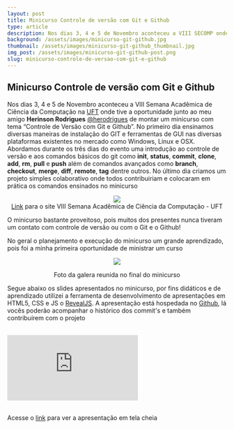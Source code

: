 ```yaml
---
layout: post
title: Minicurso Controle de versão com Git e Github
type: article
description: Nos dias 3, 4 e 5 de Novembro aconteceu a VIII SECOMP onde tive a oportunidade junto ao meu amigo @herodrigues de montar um minicurso com tema Controle de Versão com Git e Github.
background: /assets/images/minicurso-git-github.jpg
thumbnail: /assets/images/minicurso-git-github_thumbnail.jpg
img_post: /assets/images/minicurso-git-github-post.png
slug: minicurso-controle-de-versao-com-git-e-github
---
```


Minicurso Controle de versão com Git e Github
------

Nos dias 3, 4 e 5 de Novembro aconteceu a VIII Semana Acadêmica de Ciência da Computação na [UFT](http://www.uft.edu.br) onde tive a oportunidade junto ao meu amigo <b>Herinson Rodrigues</b> [@herodrigues](https://www.github.com.br/herodrigues) de montar um minicurso com tema “Controle de Versão com Git e Github”.
No primeiro dia ensinamos diversas maneiras de instalação do GIT e ferramentas de GUI nas diversas plataformas existentes no mercado como Windows, Linux e OSX.
Abordamos durante os três dias do evento uma introdução ao controle de versão e aos comandos básicos do git como <b>init</b>, <b>status</b>, <b>commit</b>, <b>clone</b>, <b>add</b>, <b>rm</b>, <b>pull</b> e <b>push</b> além de comandos avançados como <b>branch</b>, <b>checkout</b>, <b>merge</b>, <b>diff</b>, <b>remote</b>, <b>tag</b> dentre outros.
No último dia criamos um projeto simples colaborativo onde todos contribuiriam e colocaram em prática os comandos ensinados no minicurso <i class="em em-grimacing"></i>

<p align="center">
  <img src="https://raw.githubusercontent.com/v4ires/secompuft/gh-pages/img/secomp_logo_decription.png" style="max-width: 100%;"/><br>
  <a href="http://v4ires.github.io/secompuft/" target="_blank">Link</a> para o site VIII Semana Acadêmica de Ciência da Computação - UFT
</p>

O minicurso bastante proveitoso, pois muitos dos presentes nunca tiveram um contato com controle de versão ou com o Git e o Github!

No geral o planejamento e execução do minicurso um grande aprendizado, pois foi a minha primeira oportunidade de ministrar um curso <i class="em em-sunglasses"></i>

<p align="center"><img src="{{ site.baseurl }}/assets/images/git-github-photo.jpg" style="max-width: 100%;"/></p>
<p align="center">Foto da galera reunida no final do minicurso <i class="em em-full_moon_with_face"></i></p>

Segue abaixo os slides apresentados no minicurso, por fins didáticos e de aprendizado utilizei a ferramenta de desenvolvimento de apresentações em HTML5, CSS e JS o [RevealJS](http://lab.hakim.se/reveal-js/). A apresentação está hospedada no [Github](https://github.com/viniciusaires/minicurso-controle-de-versao-com-git-github), lá vocês poderão acompanhar o histórico dos commit's e também contribuírem com o projeto <i class="em em---1"></i>

<br>
<div class="iframe-container">
  <iframe class="responsive-iframe"
  src="https://viniciusaires.dev/controle-de-versao-com-git-github-conceitos-basicos" frameborder="0" allowfullscreen></iframe>
</div>
<br>

Acesse o <a href="https://viniciusaires.dev/controle-de-versao-com-git-github-conceitos-basicos" target="_blank">link</a> para ver a apresentação em tela cheia <i class="em em-smile"></i>
